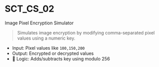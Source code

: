 # SCT_CS_02

Image Pixel Encryption Simulator

> Simulates image encryption by modifying comma-separated pixel values using a numeric key.

- Input: Pixel values like `100,150,200`
- Output: Encrypted or decrypted values
- 🔁 Logic: Adds/subtracts key using modulo 256
